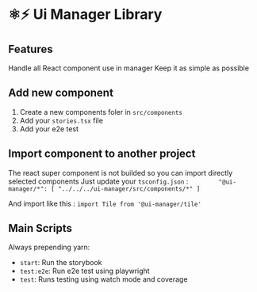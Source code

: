 # ⚛️⚡ Ui Manager Library

## Features

Handle all React component use in manager
Keep it as simple as possible

## Add new component

1. Create a new components foler in `src/components`
2. Add your `stories.tsx` file
3. Add your e2e test

## Import component to another project

The react super component is not builded so you can import directly selected components
Just update your `tsconfig.json` :
`         "@ui-manager/*": [
        "../../../ui-manager/src/components/*"
      ]
    `

And import like this :
`import Tile from '@ui-manager/tile'`

## Main Scripts

Always prepending yarn:

- `start`: Run the storybook
- `test:e2e`: Run e2e test using playwright
- `test`: Runs testing using watch mode and coverage
